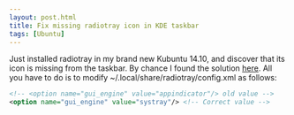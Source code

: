 ```yaml
---
layout: post.html
title: Fix missing radiotray icon in KDE taskbar
tags: [Ubuntu]
---
```

Just installed radiotray in my brand new Kubuntu 14.10, and discover that its icon is missing from the taskbar.
By chance I found the solution [here](http://forums.netrunner-os.com/showthread.php?tid=478&page=2).
All you have to do is to modify ~/.local/share/radiotray/config.xml as follows:

~~~ xml
<!-- <option name="gui_engine" value="appindicator"/> old value -->
<option name="gui_engine" value="systray"/> <!-- Correct value -->
~~~

